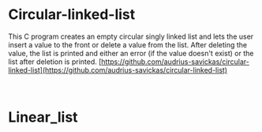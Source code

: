 # Circular-linked-list

This C program creates an empty circular singly linked list and lets the user insert a value to the front or delete a value from the list. After deleting the value, the list is printed and either an error (if the value doesn't exist) or the list after deletion is printed.
[https://github.com/audrius-savickas/circular-linked-list](https://github.com/audrius-savickas/circular-linked-list)

<br>

# Linear_list

<br>
